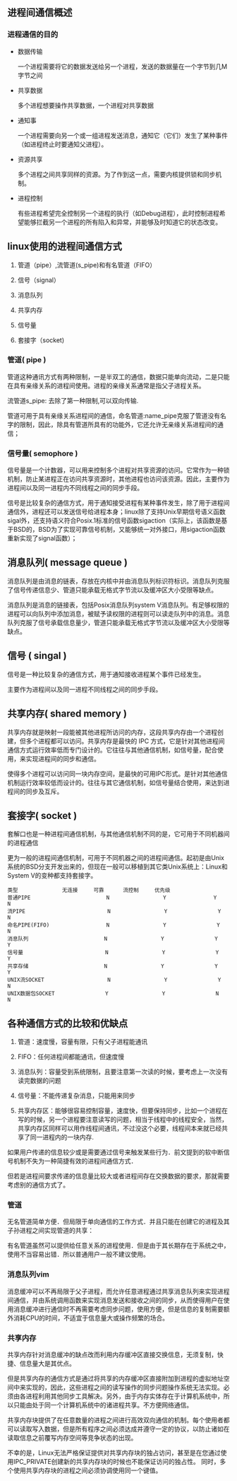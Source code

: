 ## 进程间通信概述

### 进程通信的目的


- 数据传输 

    一个进程需要将它的数据发送给另一个进程，发送的数据量在一个字节到几M字节之间

- 共享数据 

	多个进程想要操作共享数据，一个进程对共享数据

- 通知事 

	一个进程需要向另一个或一组进程发送消息，通知它（它们）发生了某种事件（如进程终止时要通知父进程）。

- 资源共享 

	多个进程之间共享同样的资源。为了作到这一点，需要内核提供锁和同步机制。

- 进程控制 

	有些进程希望完全控制另一个进程的执行（如Debug进程），此时控制进程希望能够拦截另一个进程的所有陷入和异常，并能够及时知道它的状态改变。

## linux使用的进程间通信方式

1. 管道（pipe）,流管道(s_pipe)和有名管道（FIFO）
 
2. 信号（signal）

3. 消息队列

4. 共享内存

5. 信号量

6. 套接字（socket)

###  管道( pipe )

管道这种通讯方式有两种限制，一是半双工的通信，数据只能单向流动，二是只能在具有亲缘关系的进程间使用。进程的亲缘关系通常是指父子进程关系。

流管道s_pipe: 去除了第一种限制,可以双向传输.

管道可用于具有亲缘关系进程间的通信，命名管道:name_pipe克服了管道没有名字的限制，因此，除具有管道所具有的功能外，它还允许无亲缘关系进程间的通信；

### 信号量( semophore )

信号量是一个计数器，可以用来控制多个进程对共享资源的访问。它常作为一种锁机制，防止某进程正在访问共享资源时，其他进程也访问该资源。因此，主要作为进程间以及同一进程内不同线程之间的同步手段。

信号是比较复杂的通信方式，用于通知接受进程有某种事件发生，除了用于进程间通信外，进程还可以发送信号给进程本身；linux除了支持Unix早期信号语义函数sigal外，还支持语义符合Posix.1标准的信号函数sigaction（实际上，该函数是基于BSD的，BSD为了实现可靠信号机制，又能够统一对外接口，用sigaction函数重新实现了signal函数）；

## 消息队列( message queue )

消息队列是由消息的链表，存放在内核中并由消息队列标识符标识。消息队列克服了信号传递信息少、管道只能承载无格式字节流以及缓冲区大小受限等缺点。

消息队列是消息的链接表，包括Posix消息队列system V消息队列。有足够权限的进程可以向队列中添加消息，被赋予读权限的进程则可以读走队列中的消息。消息队列克服了信号承载信息量少，管道只能承载无格式字节流以及缓冲区大小受限等缺点。

## 信号 ( singal )

信号是一种比较复杂的通信方式，用于通知接收进程某个事件已经发生。

主要作为进程间以及同一进程不同线程之间的同步手段。

## 共享内存( shared memory )

共享内存就是映射一段能被其他进程所访问的内存，这段共享内存由一个进程创建，但多个进程都可以访问。共享内存是最快的 IPC 方式，它是针对其他进程间通信方式运行效率低而专门设计的。它往往与其他通信机制，如信号量，配合使用，来实现进程间的同步和通信。

使得多个进程可以访问同一块内存空间，是最快的可用IPC形式。是针对其他通信机制运行效率较低而设计的。往往与其它通信机制，如信号量结合使用，来达到进程间的同步及互斥。

## 套接字( socket )

套解口也是一种进程间通信机制，与其他通信机制不同的是，它可用于不同机器间的进程通信

更为一般的进程间通信机制，可用于不同机器之间的进程间通信。起初是由Unix系统的BSD分支开发出来的，但现在一般可以移植到其它类Unix系统上：Linux和System V的变种都支持套接字。

	类型				无连接		可靠		流控制		优先级      
	普通PIPE                        N                 Y               Y                 N  
	流PIPE                          N                 Y                Y                  N
	命名PIPE(FIFO)                  N                 Y                Y                  N
	消息队列                        N                 Y                Y                  Y
	信号量                          N                 Y                Y                  Y
	共享存储                        N                 Y                Y                  Y
	UNIX流SOCKET                    N                 Y                Y                  N
	UNIX数据包SOCKET                Y                 Y                N                  N


## 各种通信方式的比较和优缺点

1. 管道：速度慢，容量有限，只有父子进程能通讯

2. FIFO：任何进程间都能通讯，但速度慢

3. 消息队列：容量受到系统限制，且要注意第一次读的时候，要考虑上一次没有读完数据的问题

4. 信号量：不能传递复杂消息，只能用来同步

5. 共享内存区：能够很容易控制容量，速度快，但要保持同步，比如一个进程在写的时候，另一个进程要注意读写的问题，相当于线程中的线程安全，当然，共享内存区同样可以用作线程间通讯，不过没这个必要，线程间本来就已经共享了同一进程内的一块内存.


如果用户传递的信息较少或是需要通过信号来触发某些行为．前文提到的软中断信号机制不失为一种简捷有效的进程间通信方式．

但若是进程间要求传递的信息量比较大或者进程间存在交换数据的要求，那就需要考虑别的通信方式了。

### 管道

无名管道简单方便．但局限于单向通信的工作方式．并且只能在创建它的进程及其子孙进程之间实现管道的共享：

有名管道虽然可以提供给任意关系的进程使用．但是由于其长期存在于系统之中，使用不当容易出错．所以普通用户一般不建议使用。

### 消息队列vim

消息缓冲可以不再局限于父子进程，而允许任意进程通过共享消息队列来实现进程间通信，并由系统调用函数来实现消息发送和接收之间的同步，从而使得用户在使用消息缓冲进行通信时不再需要考虑同步问题，使用方便，但是信息的复制需要额外消耗CPU的时间，不适宜于信息量大或操作频繁的场合。

### 共享内存

共享内存针对消息缓冲的缺点改而利用内存缓冲区直接交换信息，无须复制，快捷、信息量大是其优点。

但是共享内存的通信方式是通过将共享的内存缓冲区直接附加到进程的虚拟地址空间中来实现的，因此，这些进程之间的读写操作的同步问题操作系统无法实现。必须由各进程利用其他同步工具解决。另外，由于内存实体存在于计算机系统中，所以只能由处于同一个计算机系统中的诸进程共享。不方便网络通信。

共享内存块提供了在任意数量的进程之间进行高效双向通信的机制。每个使用者都可以读取写入数据，但是所有程序之间必须达成并遵守一定的协议，以防止诸如在读取信息之前覆写内存空间等竞争状态的出现。

不幸的是，Linux无法严格保证提供对共享内存块的独占访问，甚至是在您通过使用IPC_PRIVATE创建新的共享内存块的时候也不能保证访问的独占性。 同时，多个使用共享内存块的进程之间必须协调使用同一个键值。

